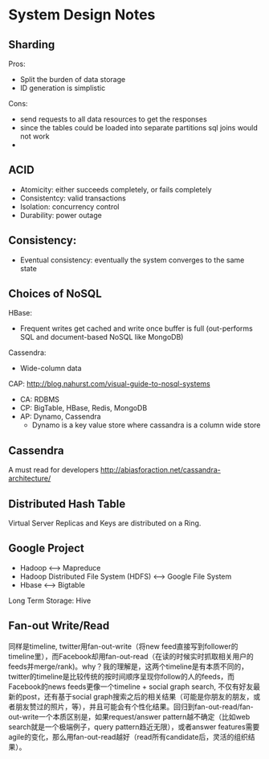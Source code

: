 System Design Notes
===

Sharding
---
Pros:
* Split the burden of data storage
* ID generation is simplistic

Cons:
* send requests to all data resources to get the responses
* since the tables could be loaded into separate partitions sql joins would not work
* 


ACID
---
* Atomicity: either succeeds completely, or fails completely
* Consistentcy: valid transactions
* Isolation: concurrency control
* Durability: power outage

Consistency:
---
* Eventual consistency: eventually the system converges to the same state

Choices of NoSQL
---
HBase: 
* Frequent writes get cached and write once buffer is full (out-performs SQL and document-based NoSQL like MongoDB)

Cassendra:
* Wide-column data

CAP:
http://blog.nahurst.com/visual-guide-to-nosql-systems
* CA: RDBMS
* CP: BigTable, HBase, Redis, MongoDB
* AP: Dynamo, Cassendra
  * Dynamo is a key value store where cassandra is a column wide store

Cassendra
---
A must read for developers 
http://abiasforaction.net/cassandra-architecture/

Distributed Hash Table
---
Virtual Server Replicas and Keys are distributed on a Ring.

Google Project
---

* Hadoop <--> Mapreduce
* Hadoop Distributed File System (HDFS) <--> Google File System
* Hbase <--> Bigtable

Long Term Storage: Hive

Fan-out Write/Read
---
同样是timeline, twitter用fan-out-write（将new feed直接写到follower的timeline里），而Facebook却用fan-out-read（在读的时候实时抓取相关用户的feeds并merge/rank)。why？我的理解是，这两个timeline是有本质不同的，twitter的timeline是比较传统的按时间顺序呈现你follow的人的feeds，而Facebook的news feeds更像一个timeline + social graph search, 不仅有好友最新的post，还有基于social graph搜索之后的相关结果（可能是你朋友的朋友，或者朋友赞过的照片，等），并且可能会有个性化结果。回归到fan-out-read/fan-out-write一个本质区别是，如果request/answer pattern越不确定（比如web search就是一个极端例子，query pattern趋近无限），或者answer features需要agile的变化，那么用fan-out-read越好（read所有candidate后，灵活的组织结果）。 



